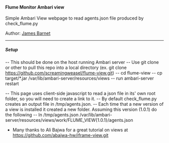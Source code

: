 #### Flume Monitor Ambari view
Simple Ambari View webpage to read agents.json file produced by check_flume.py

Author: [James Barnet](https://www.linkedin.com/in/jmbarnett)

-----------------
		
##### Setup

-- This should be done on the host running Ambari server
-- Use git clone or other to pull this repo into a local directory (ex. git clone https://github.com/screamingweasel/flume-view.git)
-- cd flume-view
-- cp target/*.jar /var/lib/ambari-server/resources/views
-- run ambari-server restart

-- This page uses client-side javascript to read a json file in its' own root folder, so you will need to create a link to it.
-- By default check_flume.py creates an output file in /tmp/agents.json.
-- Each time that a new version of a view is installed it created a new folder. Assuming this version (1.0.1) do the following
--   ln /tmp/agents.json /var/lib/ambari-server/resources/views/work/FLUME_VIEW{1.0.1}/agents.json

- Many thanks to Ali Bajwa for a great tutorial on views at https://github.com/abajwa-hw/iframe-view.git

